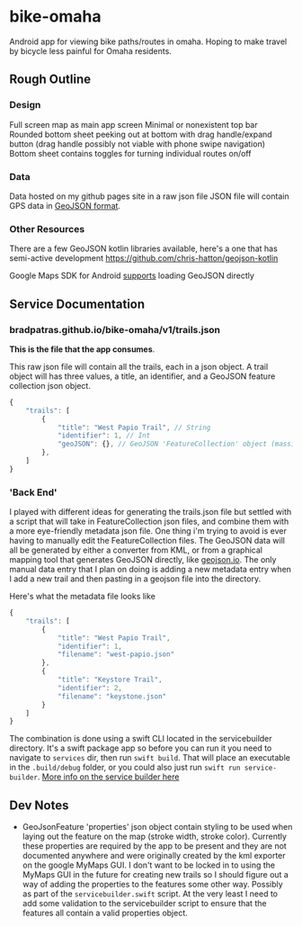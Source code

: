 # bike-omaha

Android app for viewing bike paths/routes in omaha.  Hoping to make travel by bicycle less painful for Omaha residents.

## Rough Outline
### Design
Full screen map as main app screen
Minimal or nonexistent top bar
Rounded bottom sheet peeking out at bottom with drag handle/expand button (drag handle possibly not viable with phone swipe navigation)
Bottom sheet contains toggles for turning individual routes on/off

### Data
Data hosted on my github pages site in a raw json file
JSON file will contain GPS data in [GeoJSON format](https://geojson.org/). 

### Other Resources
There are a few GeoJSON kotlin libraries available, here's a one that has semi-active development https://github.com/chris-hatton/geojson-kotlin 

Google Maps SDK for Android [supports](https://developers.google.com/maps/documentation/android-sdk/utility/geojson) loading GeoJSON directly

## Service Documentation

### bradpatras.github.io/bike-omaha/v1/trails.json
 **This is the file that the app consumes**.

This raw json file will contain all the trails, each in a json object. A trail object will has three values, a title, an identifier, and a GeoJSON feature collection json object.

```jsx
{
    "trails": [
        {
            "title": "West Papio Trail", // String
            "identifier": 1, // Int
            "geoJSON": {}, // GeoJSON 'FeatureCollection' object (massive)
        },
    ]
}
```

### 'Back End'
I played with different ideas for generating the trails.json file but settled with a script that will take in FeatureCollection json files, and combine them with a more eye-friendly metadata json file.  One thing i'm trying to avoid is ever having to manually edit the FeatureCollection files.  The GeoJSON data will all be generated by either a converter from KML, or from a graphical mapping tool that generates GeoJSON directly, like [geojson.io](https://geojson.io/).  The only manual data entry that I plan on doing is adding a new metadata entry when I add a new trail and then pasting in a geojson file into the directory.  

Here's what the metadata file looks like
```jsx
{
    "trails": [
        {
            "title": "West Papio Trail",
            "identifier": 1,
            "filename": "west-papio.json"
        },
        {
            "title": "Keystore Trail",
            "identifier": 2,
            "filename": "keystone.json"
        }
    ]
}
```

The combination is done using a swift CLI located in the servicebuilder directory.  It's a swift package app so before you can run it you need to navigate to `services` dir, then run `swift build`.  That will place an executable in the `.build/debug` folder, or you could also just run `swift run service-builder`. 
[More info on the service builder here](services/README.md)

## Dev Notes
- GeoJsonFeature 'properties' json object contain styling to be used when laying out the feature on the map (stroke width, stroke color). Currently these properties are required by the app to be present and they are not documented anywhere and were originally created by the kml exporter on the google MyMaps GUI.  I don't want to be locked in to using the MyMaps GUI in the future for creating new trails so I should figure out a way of adding the properties to the features some other way. Possibly as part of the `servicebuilder.swift` script.  At the very least I need to add some validation to the servicebuilder script to ensure that the features all contain a valid properties object.
